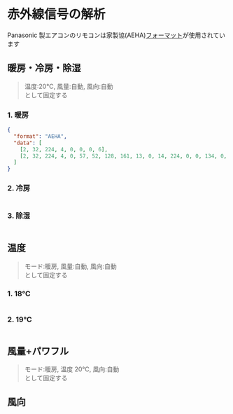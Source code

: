 # 赤外線信号の解析

Panasonic 製エアコンのリモコンは家製協(AEHA)[フォーマット](http://elm-chan.org/docs/ir_format.html)が使用されています

## 暖房・冷房・除湿

> 温度:20℃, 風量:自動, 風向:自動  
> として固定する

### 1. 暖房

```json
{
  "format": "AEHA",
  "data": [
    [2, 32, 224, 4, 0, 0, 0, 6],
    [2, 32, 224, 4, 0, 57, 52, 128, 161, 13, 0, 14, 224, 0, 0, 134, 0, 4, 25]
  ]
}
```

### 2. 冷房

```json

```

### 3. 除湿

```json

```

## 温度

> モード:暖房, 風量:自動, 風向:自動  
> として固定する

### 1. 18℃

```json

```

### 2. 19℃

```json

```

## 風量+パワフル

> モード:暖房, 温度 20℃, 風向:自動  
> として固定する

## 風向

##
